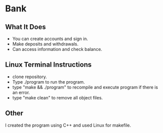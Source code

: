 # Bank

## What It Does
* You can create accounts and sign in.<br>
* Make deposits and withdrawals.<br>
* Can access information and check balance.<br>

## Linux Terminal Instructions
* clone repository.<br>
* Type ./program to run the program.<br>
* type "make && ./program" to recompile and execute program if there is an error.<br>
* type "make clean" to remove all object files.<br>

## Other
I created the program using C++ and used Linux for makefile.
